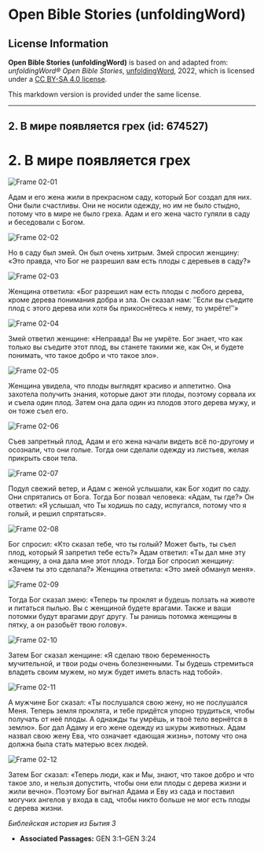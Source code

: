 # Open Bible Stories (unfoldingWord)

## License Information

**Open Bible Stories (unfoldingWord)** is based on and adapted from: _unfoldingWord® Open Bible Stories_, [unfoldingWord](https://unfoldingword.org/utw), 2022, which is licensed under a [CC BY-SA 4.0 license](https://creativecommons.org/licenses/by-sa/4.0/legalcode.en).

This markdown version is provided under the same license.



--------------------------------

## 2. В мире появляется грех (id: 674527)

2\. В мире появляется грех
==========================

![Frame 02-01](https://cdn.door43.org/obs/jpg/360px/obs-en-02-01.jpg)

Адам и его жена жили в прекрасном саду, который Бог создал для них. Они были счастливы. Они не носили одежду, но им не было стыдно, потому что в мире не было греха. Адам и его жена часто гуляли в саду и беседовали с Богом.

![Frame 02-02](https://cdn.door43.org/obs/jpg/360px/obs-en-02-02.jpg)

Но в саду был змей. Он был очень хитрым. Змей спросил женщину: «Это правда, что Бог не разрешил вам есть плоды с деревьев в саду?»

![Frame 02-03](https://cdn.door43.org/obs/jpg/360px/obs-en-02-03.jpg)

Женщина ответила: «Бог разрешил нам есть плоды с любого дерева, кроме дерева понимания добра и зла. Он сказал нам: ʺЕсли вы съедите плод с этого дерева или хотя бы прикоснётесь к нему, то умрёте!ʺ»

![Frame 02-04](https://cdn.door43.org/obs/jpg/360px/obs-en-02-04.jpg)

Змей ответил женщине: «Неправда! Вы не умрёте. Бог знает, что как только вы съедите этот плод, вы станете такими же, как Он, и будете понимать, что такое добро и что такое зло».

![Frame 02-05](https://cdn.door43.org/obs/jpg/360px/obs-en-02-05.jpg)

Женщина увидела, что плоды выглядят красиво и аппетитно. Она захотела получить знания, которые дают эти плоды, поэтому сорвала их и съела один плод. Затем она дала один из плодов этого дерева мужу, и он тоже съел его.

![Frame 02-06](https://cdn.door43.org/obs/jpg/360px/obs-en-02-06.jpg)

Съев запретный плод, Адам и его жена начали видеть всё по\-другому и осознали, что они голые. Тогда они сделали одежду из листьев, желая прикрыть свои тела.

![Frame 02-07](https://cdn.door43.org/obs/jpg/360px/obs-en-02-07.jpg)

Подул свежий ветер, и Адам с женой услышали, как Бог ходит по саду. Они спрятались от Бога. Тогда Бог позвал человека: «Адам, ты где?» Он ответил: «Я услышал, что Ты ходишь по саду, испугался, потому что я голый, и решил спрятаться».

![Frame 02-08](https://cdn.door43.org/obs/jpg/360px/obs-en-02-08.jpg)

Бог спросил: «Кто сказал тебе, что ты голый? Может быть, ты съел плод, который Я запретил тебе есть?» Адам ответил: «Ты дал мне эту женщину, а она дала мне этот плод». Тогда Бог спросил женщину: «Зачем ты это сделала?» Женщина ответила: «Это змей обманул меня».

![Frame 02-09](https://cdn.door43.org/obs/jpg/360px/obs-en-02-09.jpg)

Тогда Бог сказал змею: «Теперь ты проклят и будешь ползать на животе и питаться пылью. Вы с женщиной будете врагами. Также и ваши потомки будут врагами друг другу. Ты ранишь потомка женщины в пятку, а он разобьёт твою голову».

![Frame 02-10](https://cdn.door43.org/obs/jpg/360px/obs-en-02-10.jpg)

Затем Бог сказал женщине: «Я сделаю твою беременность мучительной, и твои роды очень болезненными. Ты будешь стремиться владеть своим мужем, но муж будет иметь власть над тобой».

![Frame 02-11](https://cdn.door43.org/obs/jpg/360px/obs-en-02-11.jpg)

А мужчине Бог сказал: «Ты послушался свою жену, но не послушался Меня. Теперь земля проклята, и тебе придётся упорно трудиться, чтобы получать от неё плоды. А однажды ты умрёшь, и твоё тело вернётся в землю». Бог дал Адаму и его жене одежду из шкуры животных. Адам назвал свою жену Ева, что означает «дающая жизнь», потому что она должна была стать матерью всех людей.

![Frame 02-12](https://cdn.door43.org/obs/jpg/360px/obs-en-02-12.jpg)

Затем Бог сказал: «Теперь люди, как и Мы, знают, что такое добро и что такое зло, и нельзя допустить, чтобы они ели плоды с дерева жизни и жили вечно». Поэтому Бог выгнал Адама и Еву из сада и поставил могучих ангелов у входа в сад, чтобы никто больше не мог есть плоды с дерева жизни.

*Библейская история из Бытия 3*

* **Associated Passages:** GEN 3:1–GEN 3:24

